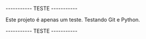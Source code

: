 ----------- TESTE -----------

Este projeto é apenas um teste.
Testando Git e Python.

----------- TESTE -----------
